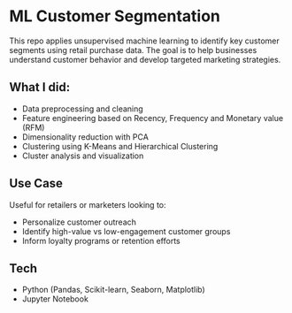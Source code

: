 # ML Customer Segmentation

This repo applies unsupervised machine learning to identify key customer segments using retail purchase data. The goal is to help businesses understand customer behavior and develop targeted marketing strategies.

## What I did:
- Data preprocessing and cleaning
- Feature engineering based on Recency, Frequency and Monetary value (RFM)
- Dimensionality reduction with PCA
- Clustering using K-Means and Hierarchical Clustering
- Cluster analysis and visualization

## Use Case
Useful for retailers or marketers looking to:
- Personalize customer outreach
- Identify high-value vs low-engagement customer groups
- Inform loyalty programs or retention efforts

## Tech
- Python (Pandas, Scikit-learn, Seaborn, Matplotlib)
- Jupyter Notebook
